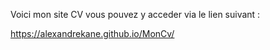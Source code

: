 Voici mon site CV vous pouvez y acceder via le lien suivant :

https://alexandrekane.github.io/MonCv/
